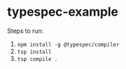 # typespec-example

Steps to run:

1. `npm install -g @typespec/compiler`
2. `tsp install`
3. `tsp compile .`
